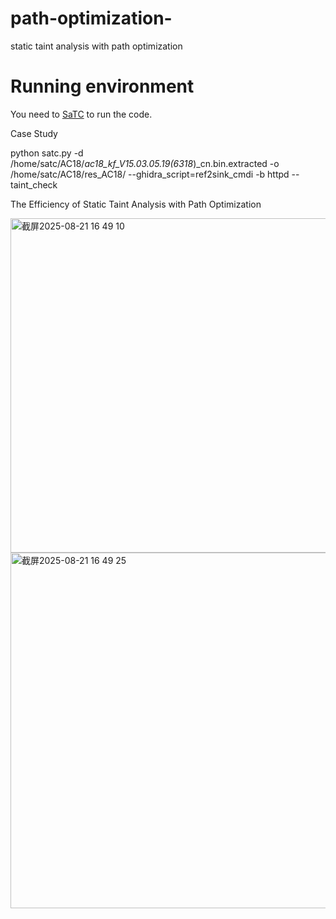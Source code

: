 # path-optimization-
static taint analysis with path optimization

# Running environment
You need to [SaTC](https://github.com/NSSL-SJTU/SaTC) to run the code.

Case Study

python satc.py -d /home/satc/AC18/_ac18_kf_V15.03.05.19\(6318_\)_cn.bin.extracted -o /home/satc/AC18/res_AC18/ --ghidra_script=ref2sink_cmdi -b httpd --taint_check

The Efficiency of Static Taint Analysis with Path Optimization

<img width="853" height="535" alt="截屏2025-08-21 16 49 10" src="https://github.com/user-attachments/assets/373f270e-4576-459e-8865-8d599ada67bd" />


<img width="846" height="569" alt="截屏2025-08-21 16 49 25" src="https://github.com/user-attachments/assets/fe8bf638-9632-4e99-ae63-75fe943c765b" />
